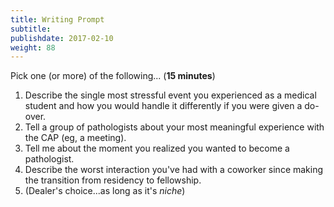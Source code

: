 ```yaml
---
title: Writing Prompt
subtitle:
publishdate: 2017-02-10
weight: 88
---
```


Pick one (or more) of the following... (**15 minutes**)

1. Describe the single most stressful event you experienced as a medical student and how you would handle it differently if you were given a do-over.
2. Tell a group of pathologists about your most meaningful experience with the CAP (eg, a meeting).
3. Tell me about the moment you realized you wanted to become a pathologist.
4. Describe the worst interaction you've had with a coworker since making the transition from residency to fellowship.
5. (Dealer's choice...as long as it's *niche*)